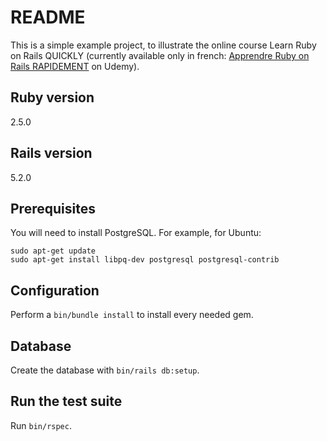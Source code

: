 # README

This is a simple example project, to illustrate the online course Learn Ruby on Rails QUICKLY (currently available only in french: [Apprendre Ruby on Rails RAPIDEMENT](https://TODO/link) on Udemy).

## Ruby version
2.5.0

## Rails version

5.2.0

## Prerequisites

You will need to install PostgreSQL. For example, for Ubuntu:

```shell
sudo apt-get update
sudo apt-get install libpq-dev postgresql postgresql-contrib
```

## Configuration

Perform a `bin/bundle install` to install every needed gem.

## Database

Create the database with `bin/rails db:setup`.

## Run the test suite

Run `bin/rspec`.